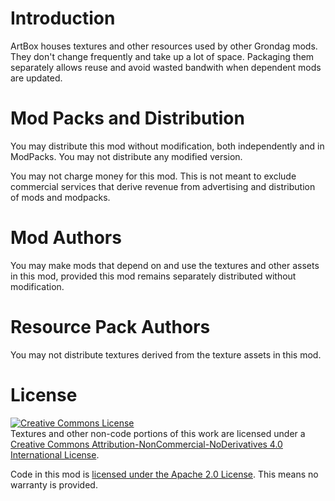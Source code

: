 # Introduction
ArtBox houses textures and other resources used by other Grondag mods.  They don't change frequently and take up a lot of space. Packaging them separately allows reuse and avoid wasted bandwith when dependent mods are updated.

# Mod Packs and Distribution
You may distribute this mod without modification, both independently and in ModPacks. You may not distribute any modified version. 

You may not charge money for this mod.  This is not meant to exclude commercial services that derive revenue from advertising and distribution of mods and modpacks.


# Mod Authors
You may make mods that depend on and use the textures and other assets in this mod, provided this mod remains separately distributed without modification.

# Resource Pack Authors
You may not distribute textures derived from the texture assets in this mod.

# License
<a rel="license" href="http://creativecommons.org/licenses/by-nc-nd/4.0/"><img alt="Creative Commons License" style="border-width:0" src="https://i.creativecommons.org/l/by-nc-nd/4.0/88x31.png" /></a><br />Textures and other non-code portions of this work are licensed under a <a rel="license" href="http://creativecommons.org/licenses/by-nc-nd/4.0/">Creative Commons Attribution-NonCommercial-NoDerivatives 4.0 International License</a>.

Code in this mod is [licensed under the Apache 2.0 License](http://www.apache.org/licenses/LICENSE-2.0). This means no warranty is provided.
